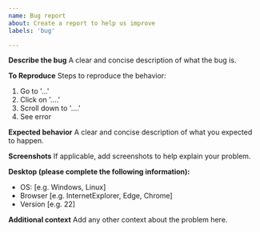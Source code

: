 ```yaml
---
name: Bug report
about: Create a report to help us improve
labels: 'bug'

---
```


**Describe the bug**
A clear and concise description of what the bug is.

**To Reproduce**
Steps to reproduce the behavior:
1. Go to '...'
2. Click on '....'
3. Scroll down to '....'
4. See error

**Expected behavior**
A clear and concise description of what you expected to happen.

**Screenshots**
If applicable, add screenshots to help explain your problem.

**Desktop (please complete the following information):**
 - OS: [e.g. Windows, Linux]
 - Browser [e.g. InternetExplorer, Edge, Chrome]
 - Version [e.g. 22]

**Additional context**
Add any other context about the problem here.
